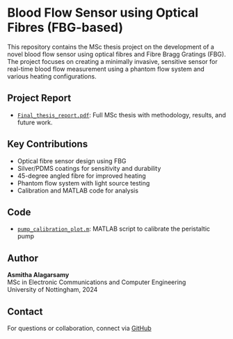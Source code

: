 # Blood Flow Sensor using Optical Fibres (FBG-based)

This repository contains the MSc thesis project on the development of a novel blood flow sensor using optical fibres and Fibre Bragg Gratings (FBG). The project focuses on creating a minimally invasive, sensitive sensor for real-time blood flow measurement using a phantom flow system and various heating configurations.

## Project Report
- [`Final_thesis_report.pdf`](docs/Final%20thesis%20report.pdf): Full MSc thesis with methodology, results, and future work.

## Key Contributions
- Optical fibre sensor design using FBG
- Silver/PDMS coatings for sensitivity and durability
- 45-degree angled fibre for improved heating
- Phantom flow system with light source testing
- Calibration and MATLAB code for analysis

## Code
- [`pump_calibration_plot.m`](code/pump_calibration_plot.m): MATLAB script to calibrate the peristaltic pump

## Author
**Asmitha Alagarsamy**  
MSc in Electronic Communications and Computer Engineering  
University of Nottingham, 2024

## Contact
For questions or collaboration, connect via [GitHub](https://github.com/)
